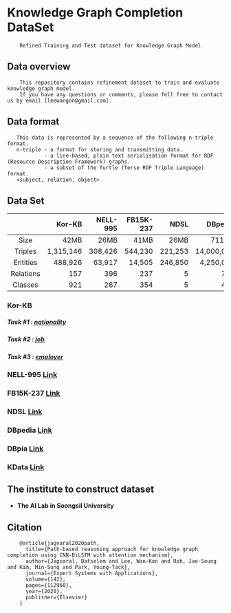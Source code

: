 # Knowledge Graph Completion DataSet
```
    Refined Training and Test dataset for Knowledge Graph Model
```
## Data overview
```
    This repository contains refinement dataset to train and evaluate knowledge graph model.
    If you have any questions or comments, please fell free to contact us by email [leewangon@gmail.com].
```

## Data format
```
   This data is represented by a sequence of the following n-triple format.
   n-triple - a format for storing and transmitting data. 
            - a line-based, plain text serialisation format for RDF (Resource Description Framework) graphs.
            - a subset of the Turtle (Terse RDF Triple Language) format.
   <subject, relation, object>
```
## Data Set

||Kor-KB|NELL-995|FB15K-237|NDSL|DBpedia|DBpia|KData|
|:-----------:|------------:|------------:|------------:|------------:|------------:|------------:|------------:|
|Size|42MB|26MB|41MB|26MB|711MB|64MB|139MB|
|Triples|1,315,146|308,426|544,230|221,253|14,000,000|912,412|2,776,394|
|Entities|488,926|63,917|14,505|246,850|4,250,000|409,693|1,140,000|
|Relations|157|396|237|5|717|4|10,409|
|Classes|921|267|354|5|451|6|113|

### Kor-KB
##### Task #1 : [nationality](https://github.com/leewangon/KnowledgeGraphCompletionDataSet/tree/master/DataSet/nationality)
##### Task #2 : [job](https://github.com/leewangon/KnowledgeGraphCompletionDataSet/tree/master/DataSet/job)
##### Task #3 : [employer](https://github.com/leewangon/KnowledgeGraphCompletionDataSet/tree/master/DataSet/employer)

### NELL-995 [Link](https://github.com/leewangon/KnowledgeGraphCompletionDataSet/tree/master/DataSet/NELL-995)
### FB15K-237 [Link](https://github.com/leewangon/KnowledgeGraphCompletionDataSet/tree/master/DataSet/FB15K-237)
### NDSL [Link](https://github.com/leewangon/KnowledgeGraphCompletionDataSet/tree/master/DataSet/NDSL)
### DBpedia [Link](https://github.com/leewangon/KnowledgeGraphCompletionDataSet/tree/master/DataSet/DBpedia)
### DBpia [Link](https://github.com/leewangon/KnowledgeGraphCompletionDataSet/tree/master/DataSet/DBpia)
### KData [Link](https://github.com/leewangon/KnowledgeGraphCompletionDataSet/tree/master/DataSet/KData)

## The institute to construct dataset
* __The AI Lab in Soongsil University__

## Citation
```
    @article{jagvaral2020path,
      title={Path-based reasoning approach for knowledge graph completion using CNN-BiLSTM with attention mechanism},
      author={Jagvaral, Batselem and Lee, Wan-Kon and Roh, Jae-Seung and Kim, Min-Sung and Park, Young-Tack},
      journal={Expert Systems with Applications},
      volume={142},
      pages={112960},
      year={2020},
      publisher={Elsevier}
    }
```
